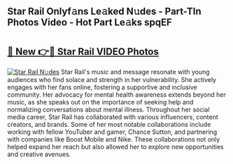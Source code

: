 ## Star Rail Onlyf𝚊ns Le𝚊ked N𝚞des - Part-TIn Photos Video - Hot Part Le𝚊ks spqEF

# <h2><a href="http://ac20045.deff.icu/?id=Star+Rail">🔗 New 👉🔴 Star Rail VIDEO Photos</a></h2>

[![Star Rail N𝚞des](https://i.imgur.com/rIISA9y.gif)](http://ac20045.deff.icu/?id=Star+Rail)
Star Rail's music and message resonate with young audiences who find solace and strength in her vulnerability. She actively engages with her fans online, fostering a supportive and inclusive community. Her advocacy for mental health awareness extends beyond her music, as she speaks out on the importance of seeking help and normalizing conversations about mental illness. Throughout her social media career, Star Rail has collaborated with various influencers, content creators, and brands. Some of her most notable collaborations include working with fellow YouTuber and gamer, Chance Sutton, and partnering with companies like Boost Mobile and Nike. These collaborations not only helped expand her reach but also allowed her to explore new opportunities and creative avenues.
